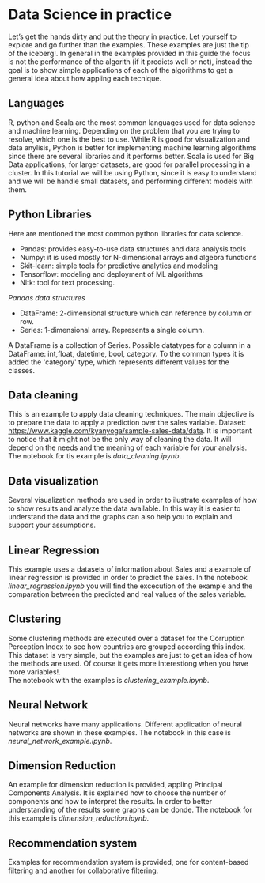 
# Data Science in practice
Let’s get the hands dirty and put the theory in practice. Let yourself to explore and go further than the examples. 
These examples are just the tip of the iceberg!. In general in the examples provided in this guide the focus is not the performance of the algorith (if it predicts well or not), instead the goal is to show simple applications of each of the algorithms to get a general idea about how appling each tecnique. 

## Languages 
R, python and Scala are the most common languages used for data science and machine learning. Depending on the problem that you are trying to resolve, which one is the best to use. 
While R is good for visualization and data anylisis, Python is better for implementing machine learning algorithms since there are several libraries and it performs better. Scala is used for Big Data applications, for larger datasets, are good for parallel processing in a cluster. In this tutorial we will be using Python, since it is easy to understand and we will be handle small datasets, and performing different models with them.    

## Python Libraries
Here are mentioned the most common python libraries for data science.
- Pandas: provides easy-to-use data structures and data analysis tools 
- Numpy: it is used mostly for N-dimensional arrays and algebra functions
- Skit-learn: simple tools for predictive analytics and modeling
- Tensorflow:  modeling and deployment of ML algorithms
- Nltk: tool for text processing.

*Pandas data structures*   
- DataFrame: 2-dimensional structure which can reference by column or row.  
- Series: 1-dimensional array. Represents a single column. 

A DataFrame is a collection of Series. 
Possible datatypes for a column in a DataFrame: int,float, datetime, bool, category. To the common types it is added the 'category' type, which represents different values for the classes.  


## Data cleaning
This is an example to apply data cleaning techniques. The main objective is to prepare the data to apply a prediction over the sales variable. 
Dataset: https://www.kaggle.com/kyanyoga/sample-sales-data/data. 
It is important to notice that it might not be the only way of cleaning the data. It will depend on the needs and the meaning of each variable for your analysis.
The notebook for tis example is *data_cleaning.ipynb*.  

## Data visualization  
Several visualization methods are used in order to ilustrate examples of how to show results and analyze the data available. In this way it is easier to understand the data and the graphs can also help you to explain and support your assumptions. 

## Linear Regression
This example uses a datasets of information about Sales and a example of linear regression is provided in order to predict the sales. In the notebook *linear_regression.ipynb* you will find the excecution of the example and the comparation between the predicted and real values of the sales variable. 


## Clustering
Some clustering methods are executed over a dataset for the Corruption Perception Index to see how countries are grouped according this index. This dataset is very simple, but the examples are just to get an idea of how the methods are used. Of course it gets more interestiong when you have more variables!.   
The notebook with the examples is *clustering_example.ipynb*.

## Neural Network
Neural networks have many applications. Different application of neural networks are shown in these examples. 
The notebook in this case is *neural_network_example.ipynb*.

## Dimension Reduction  
An example for dimension reduction is provided, appling Principal Components Analysis. It is explained how to choose the number of components and how to interpret the results. In order to better understanding of the results some graphs can be donde. The notebook for this example is *dimension_reduction.ipynb*.   

## Recommendation system
Examples for recommendation system is provided, one for content-based filtering and another for collaborative filtering. 





